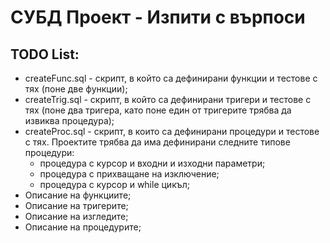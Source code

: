 # СУБД Проект - Изпити с върпоси

## TODO List:

- createFunc.sql - скрипт, в който са дефинирани функции и тестове с тях (поне две функции);
- createTrig.sql - скрипт, в който са дефинирани тригери и тестове с тях (поне два тригера, като поне един от тригерите трябва да извиква процедура);
- createProc.sql - скрипт, в които са дефинирани процедури и тестове с тях. Проектите трябва да има дефинирани следните типове процедури:
  - процедура с курсор и входни и изходни параметри;
  - процедура с прихващане на изключение;
  - процедура с курсор и while цикъл;
- Описание на функциите;
- Описание на тригерите;
- Описание на изгледите;
- Описание на процедурите;